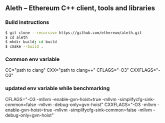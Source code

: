 ## Aleth – Ethereum C++ client, tools and libraries 

### Build instructions
```sh
$ git clone --recursive https://github.com/ethereum/aleth.git
$ cd aleth
$ mkdir build; cd build
$ cmake --build .
```

### Common env variable

CC="path to clang"
CXX="path to clang++"
CFLAGS="-O3"
CXXFLAGS="-O3"

### updated env variable while benchmarking

CFLAGS="-O3 -mllvm -enable-gvn-hoist=true -mllvm -simplifycfg-sink-common=false -mllvm -debug-only=gvn-hoist"
CXXFLAGS="-O3 -mllvm -enable-gvn-hoist=true -mllvm -simplifycfg-sink-common=false -mllvm -debug-only=gvn-hoist"

